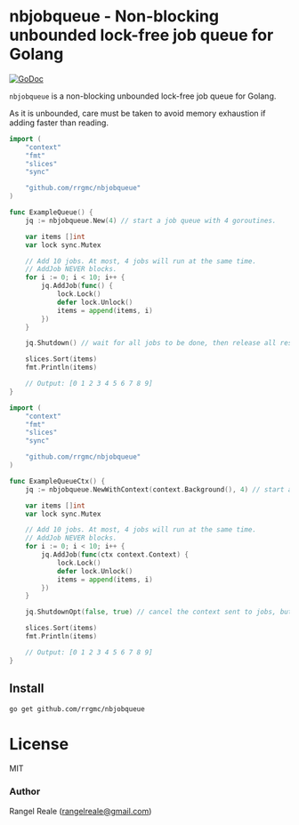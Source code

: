 # nbjobqueue - Non-blocking unbounded lock-free job queue for Golang
[![GoDoc](https://godoc.org/github.com/rrgmc/nbjobqueue?status.png)](https://godoc.org/github.com/rrgmc/nbjobqueue)

`nbjobqueue` is a non-blocking unbounded lock-free job queue for Golang.

As it is unbounded, care must be taken to avoid memory exhaustion if adding faster than reading. 

```go
import (
    "context"
    "fmt"
    "slices"
    "sync"

    "github.com/rrgmc/nbjobqueue"
)

func ExampleQueue() {
    jq := nbjobqueue.New(4) // start a job queue with 4 goroutines.

    var items []int
    var lock sync.Mutex

    // Add 10 jobs. At most, 4 jobs will run at the same time.
    // AddJob NEVER blocks.
    for i := 0; i < 10; i++ {
        jq.AddJob(func() {
            lock.Lock()
            defer lock.Unlock()
            items = append(items, i)
        })
    }

    jq.Shutdown() // wait for all jobs to be done, then release all resources.

    slices.Sort(items)
    fmt.Println(items)

    // Output: [0 1 2 3 4 5 6 7 8 9]
}
```

```go
import (
    "context"
    "fmt"
    "slices"
    "sync"

    "github.com/rrgmc/nbjobqueue"
)

func ExampleQueueCtx() {
    jq := nbjobqueue.NewWithContext(context.Background(), 4) // start a job queue with 4 goroutines.

    var items []int
    var lock sync.Mutex

    // Add 10 jobs. At most, 4 jobs will run at the same time.
    // AddJob NEVER blocks.
    for i := 0; i < 10; i++ {
        jq.AddJob(func(ctx context.Context) {
            lock.Lock()
            defer lock.Unlock()
            items = append(items, i)
        })
    }

    jq.ShutdownOpt(false, true) // cancel the context sent to jobs, but still calls all pending jobs.

    slices.Sort(items)
    fmt.Println(items)

    // Output: [0 1 2 3 4 5 6 7 8 9]
}
```

## Install

```shell
go get github.com/rrgmc/nbjobqueue
```

# License

MIT

### Author

Rangel Reale (rangelreale@gmail.com)
